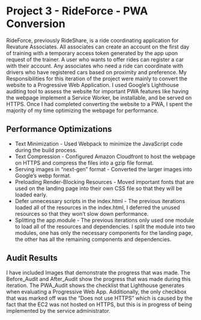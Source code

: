 # Project 3 - RideForce - PWA Conversion
RideForce, previously RideShare, is a ride coordinating application for Revature Associates. All associates can create an account on the first day of training with a temporary access token generated by the app upon request of the trainer. A user who wants to offer rides can register a car with their account. Any associates who need a ride can coordinate with drivers who have registered cars based on proximity and preference.
My Responsibilities for this iteration of the project were mainly to convert the website to a Progressive Web Application. I used Google’s Lighthouse auditing tool to assess the website for important PWA features like having the webpage implement a Service Worker, be installable, and be served on HTTPS. Once I had completed converting the website to a PWA, I spent the majority of my time optimizing the webpage for performance.
## Performance Optimizations
 * Text Minimization - Used Webpack to minimize the JavaScript code during the build process.
 * Text Compression - Configured Amazon Cloudfront to host the webpage on HTTPS and compress the files into a gzip file format.
 * Serving images in “next-gen” format - Converted the larger images into Google’s webp format.
 * Preloading Render-Blocking Resources - Moved important fonts that are used on the landing page into their own CSS file so that they will be loaded early.
 * Defer unnecessary scripts in the index.html - The previous iterations loaded all of the resources in the index.html, I deferred the unused resources so that they won’t slow down performance.
 * Splitting the app.module - The previous iterations only used one module to load all of the resources and dependencies. I split the module into two modules, one has only the necessary components for the landing page, the other has all the remaining components and dependencies. 
## Audit Results
I have included Images that demonstrate the progress that was made. The Before_Audit and After_Audit show the progress that was made during this iteration. The PWA_Audit shows the checklist that Lighthouse generates when evaluating a Progressive Web App. Additionally, the only checkbox that was marked off was the “Does not use HTTPS” which is caused by the fact that the EC2 was not hosted on HTTPS, but this is in progress of being implemented by the service administrator.
